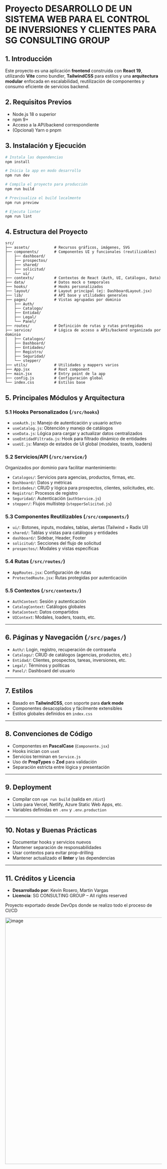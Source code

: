 # Proyecto DESARROLLO DE UN SISTEMA WEB PARA EL CONTROL DE INVERSIONES Y CLIENTES PARA SG CONSULTING GROUP

## 1. Introducción

Este proyecto es una aplicación **frontend** construida con **React 19**, utilizando **Vite** como bundler, **TailwindCSS** para estilos y una **arquitectura modular** enfocada en escalabilidad, reutilización de componentes y consumo eficiente de servicios backend.

## 2. Requisitos Previos

- Node.js 18 o superior  
- npm 9+  
- Acceso a la API/backend correspondiente  
- (Opcional) Yarn o pnpm  

## 3. Instalación y Ejecución

```bash
# Instala las dependencias
npm install

# Inicia la app en modo desarrollo
npm run dev

# Compila el proyecto para producción
npm run build

# Previsualiza el build localmente
npm run preview

# Ejecuta linter
npm run lint
```
## 4. Estructura del Proyecto

```plaintext
src/
├── assets/           # Recursos gráficos, imágenes, SVG
├── components/       # Componentes UI y funcionales (reutilizables)
│   ├── dashboard/
│   ├── prospectos/
│   ├── shared/
│   ├── solicitud/
│   └── ui/
├── contexts/         # Contextos de React (Auth, UI, Catálogos, Data)
├── data/             # Datos mock o temporales
├── hooks/            # Hooks personalizados
├── layout/           # Layout principal (ej: DashboardLayout.jsx)
├── lib/              # API base y utilidades generales
├── pages/            # Vistas agrupadas por dominio
│   ├── Auth/
│   ├── Catalogo/
│   ├── Entidad/
│   ├── Legal/
│   └── Panel/
├── routes/           # Definición de rutas y rutas protegidas
├── service/          # Lógica de acceso a APIs/backend organizada por dominio
│   ├── Catalogos/
│   ├── Dashboard/
│   ├── Entidades/
│   ├── Registro/
│   ├── Seguridad/
│   └── stepper/
├── utils/            # Utilidades y mappers varios
├── App.jsx           # Root component
├── main.jsx          # Entry point de la app
├── config.js         # Configuración global
└── index.css         # Estilos base
```

## 5. Principales Módulos y Arquitectura

### 5.1 Hooks Personalizados (`/src/hooks`)

- `useAuth.js`: Manejo de autenticación y usuario activo  
- `useCatalog.js`: Obtención y manejo de catálogos  
- `useData.js`: Lógica para cargar y actualizar datos centralizados  
- `useEntidadFiltrada.js`: Hook para filtrado dinámico de entidades  
- `useUI.js`: Manejo de estados de UI global (modales, toasts, loaders)  

### 5.2 Servicios/API (`/src/service/`)

Organizados por dominio para facilitar mantenimiento:

- `Catalogos/`: Servicios para agencias, productos, firmas, etc.  
- `Dashboard/`: Datos y métricas  
- `Entidades/`: CRUD y lógica para prospectos, clientes, solicitudes, etc.  
- `Registro/`: Procesos de registro  
- `Seguridad/`: Autenticación (`authService.js`)  
- `stepper/`: Flujos multistep (`stepperSolicitud.js`)  

### 5.3 Componentes Reutilizables (`/src/components/`)

- `ui/`: Botones, inputs, modales, tablas, alertas (Tailwind + Radix UI)  
- `shared/`: Tablas y vistas para catálogos y entidades  
- `dashboard/`: Sidebar, Header, Footer  
- `solicitud/`: Secciones del flujo de solicitud  
- `prospectos/`: Modales y vistas específicas  

### 5.4 Rutas (`/src/routes/`)

- `AppRoutes.jsx`: Configuración de rutas  
- `ProtectedRoute.jsx`: Rutas protegidas por autenticación  

### 5.5 Contextos (`/src/contexts/`)

- `AuthContext`: Sesión y autenticación  
- `CatalogContext`: Catálogos globales  
- `DataContext`: Datos compartidos  
- `UIContext`: Modales, loaders, toasts, etc.  

---

## 6. Páginas y Navegación (`/src/pages/`)

- `Auth/`: Login, registro, recuperación de contraseña  
- `Catalogo/`: CRUD de catálogos (agencias, productos, etc.)  
- `Entidad/`: Clientes, prospectos, tareas, inversiones, etc.  
- `Legal/`: Términos y políticas  
- `Panel/`: Dashboard del usuario  

---

## 7. Estilos

- Basado en **TailwindCSS**, con soporte para **dark mode**  
- Componentes desacoplados y fácilmente extensibles  
- Estilos globales definidos en `index.css`  

---

## 8. Convenciones de Código

- Componentes en **PascalCase** (`Componente.jsx`)  
- Hooks inician con `useX`  
- Servicios terminan en `Service.js`  
- Uso de **PropTypes** o **Zod** para validación  
- Separación estricta entre lógica y presentación  

---

## 9. Deployment

- Compilar con `npm run build` (salida en `/dist`)  
- Listo para Vercel, Netlify, Azure Static Web Apps, etc.  
- Variables definidas en `.env` y `.env.production`  

---

## 10. Notas y Buenas Prácticas

- Documentar hooks y servicios nuevos  
- Mantener separación de responsabilidades  
- Usar contextos para evitar prop-drilling  
- Mantener actualizado el **linter** y las dependencias  

---

## 11. Créditos y Licencia

- **Desarrollado por**: Kevin Rosero, Martin Vargas  
- **Licencia**: SG CONSULTING GROUP – All rights reserved


Proyecto exportado desde DevOps donde se realizo todo el proceso de CI/CD

<img width="1890" height="793" alt="image" src="https://github.com/user-attachments/assets/a546d5b8-6fe0-4220-a24c-807e61c8bf39" />
